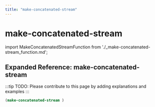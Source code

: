 ```yaml
---
title: "make-concatenated-stream"
---
```


# make-concatenated-stream

import MakeConcatenatedStreamFunction from './_make-concatenated-stream_function.md';

<MakeConcatenatedStreamFunction />

## Expanded Reference: make-concatenated-stream

:::tip
TODO: Please contribute to this page by adding explanations and examples
:::

```lisp
(make-concatenated-stream )
```
